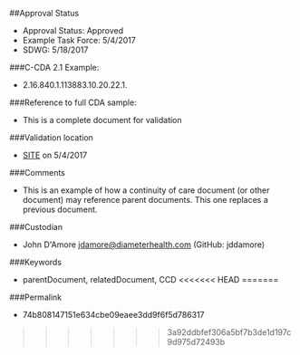 ##Approval Status

* Approval Status: Approved
* Example Task Force: 5/4/2017
* SDWG: 5/18/2017

###C-CDA 2.1 Example:
* 2.16.840.1.113883.10.20.22.1.

###Reference to full CDA sample:
* This is a complete document for validation

###Validation location

* [SITE](https://sitenv.org/c-cda-validator) on 5/4/2017

###Comments
* This is an example of how a continuity of care document (or other document) may reference parent documents. This one replaces a previous document.

###Custodian
* John D'Amore jdamore@diameterhealth.com (GitHub: jddamore)

###Keywords

* parentDocument, relatedDocument, CCD
<<<<<<< HEAD
=======


###Permalink 

* 74b808147151e634cbe09eaee3dd9f6f5d786317
>>>>>>> 3a92ddbfef306a5bf7b3de1d197c9d975d72493b
